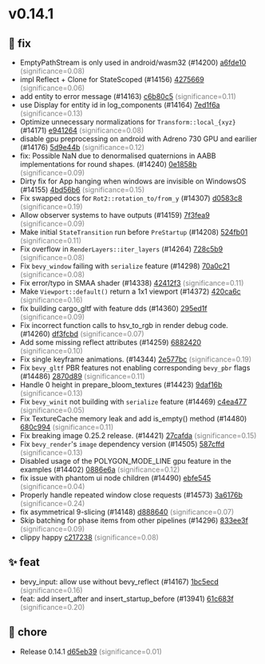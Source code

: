 # v0.14.1
## 🐛 fix
- EmptyPathStream is only used in android/wasm32 (#14200) [a6fde10](https://github.com/bevyengine/bevy/commit/a6fde1059c8a413b353d4f39581b09b296cd6b9a) <span style='color:grey;'>(significance=0.08)</span>
- impl Reflect + Clone for StateScoped (#14156) [4275669](https://github.com/bevyengine/bevy/commit/4275669b07492ea66d5cf09fbd0c94c8833dafac) <span style='color:grey;'>(significance=0.06)</span>
- add entity to error message (#14163) [c6b80c5](https://github.com/bevyengine/bevy/commit/c6b80c56644a35faad6aa7452102fa289f53ece4) <span style='color:grey;'>(significance=0.11)</span>
- use Display for entity id in log_components (#14164) [7ed1f6a](https://github.com/bevyengine/bevy/commit/7ed1f6a9b6b24224052ae2284d01239b11824c3f) <span style='color:grey;'>(significance=0.13)</span>
- Optimize unnecessary normalizations for `Transform::local_{xyz}` (#14171) [e941264](https://github.com/bevyengine/bevy/commit/e941264b6f3f44af865e0e1642e93d34e8afee65) <span style='color:grey;'>(significance=0.08)</span>
- disable gpu preprocessing on android with Adreno 730 GPU and earilier (#14176) [5d9e44b](https://github.com/bevyengine/bevy/commit/5d9e44b9dce73ef35670212a399955988e28ccec) <span style='color:grey;'>(significance=0.12)</span>
- fix: Possible NaN due to denormalised quaternions in AABB implementations for round shapes. (#14240) [0e1858b](https://github.com/bevyengine/bevy/commit/0e1858bc4f1a9e7664898c27d41ad19e9c651c31) <span style='color:grey;'>(significance=0.09)</span>
- Dirty fix for App hanging when windows are invisible on WindowsOS (#14155) [4bd56b6](https://github.com/bevyengine/bevy/commit/4bd56b6da1362f503203b66941bdbec742ec3cd7) <span style='color:grey;'>(significance=0.15)</span>
- Fix swapped docs for `Rot2::rotation_to/from_y` (#14307) [d0583c8](https://github.com/bevyengine/bevy/commit/d0583c8b5444660049a6a397604389f16323be97) <span style='color:grey;'>(significance=0.19)</span>
- Allow observer systems to have outputs (#14159) [7f3fea9](https://github.com/bevyengine/bevy/commit/7f3fea9a5bb86a7f6a64dc45723b5c6b25a8f2e0) <span style='color:grey;'>(significance=0.09)</span>
- Make initial `StateTransition` run before `PreStartup` (#14208) [524fb01](https://github.com/bevyengine/bevy/commit/524fb01457378096bf08e6bc90b085816cd24844) <span style='color:grey;'>(significance=0.11)</span>
- Fix overflow in `RenderLayers::iter_layers` (#14264) [728c5b9](https://github.com/bevyengine/bevy/commit/728c5b98d4d1530ff86801cfb521af5e4c4dd246) <span style='color:grey;'>(significance=0.08)</span>
- Fix `bevy_window` failing with `serialize` feature (#14298) [70a0c21](https://github.com/bevyengine/bevy/commit/70a0c211ffcb6df7afd8ce645c43712c1d20d2e7) <span style='color:grey;'>(significance=0.08)</span>
- Fix error/typo in SMAA shader (#14338) [42412f3](https://github.com/bevyengine/bevy/commit/42412f35006607db0036f16829f3e4e4d4067042) <span style='color:grey;'>(significance=0.11)</span>
- Make `Viewport::default()` return a 1x1 viewport (#14372) [420ca6c](https://github.com/bevyengine/bevy/commit/420ca6c43c2d65d822b2f2c7da5e2808af867f4c) <span style='color:grey;'>(significance=0.16)</span>
- fix building cargo_gltf with feature dds (#14360) [295ed1f](https://github.com/bevyengine/bevy/commit/295ed1fdb4c0779da7c784b41ccc7996801eda0a) <span style='color:grey;'>(significance=0.09)</span>
- Fix incorrect function calls to hsv_to_rgb in render debug code. (#14260) [df3fcbd](https://github.com/bevyengine/bevy/commit/df3fcbd116fb38bdd8ee6cde2740a98290a61c86) <span style='color:grey;'>(significance=0.07)</span>
- Add some missing reflect attributes (#14259) [6882420](https://github.com/bevyengine/bevy/commit/6882420c7fc674742ac1161d52198a07fdf0e444) <span style='color:grey;'>(significance=0.10)</span>
- Fix single keyframe animations. (#14344) [2e577bc](https://github.com/bevyengine/bevy/commit/2e577bcdc9c09f18f4d06fe5f580e7ce26ff37dc) <span style='color:grey;'>(significance=0.19)</span>
- Fix `bevy_gltf` PBR features not enabling corresponding `bevy_pbr` flags (#14486) [2870d89](https://github.com/bevyengine/bevy/commit/2870d89d5ca28a1d3580d67630ee9659969cc11c) <span style='color:grey;'>(significance=0.11)</span>
- Handle 0 height in prepare_bloom_textures (#14423) [9daf16b](https://github.com/bevyengine/bevy/commit/9daf16bb870ff4ae4f50a8dda9cef350bef2a791) <span style='color:grey;'>(significance=0.13)</span>
- Fix `bevy_winit` not building with `serialize` feature (#14469) [c4ea477](https://github.com/bevyengine/bevy/commit/c4ea4776c419a44bfa49ad3e7f13a675d28d8d1a) <span style='color:grey;'>(significance=0.05)</span>
- Fix TextureCache memory leak and add is_empty() method (#14480) [680c994](https://github.com/bevyengine/bevy/commit/680c994100db29ab77b183ee8f6539d6fe6473d6) <span style='color:grey;'>(significance=0.11)</span>
- Fix breaking image 0.25.2 release. (#14421) [27cafda](https://github.com/bevyengine/bevy/commit/27cafdae9b4dd31b45e234279f9b4d3857721c7f) <span style='color:grey;'>(significance=0.15)</span>
- Fix `bevy_render`'s `image` dependency version (#14505) [587cffd](https://github.com/bevyengine/bevy/commit/587cffdcde0377a8c0191d41349f6cc26b5de372) <span style='color:grey;'>(significance=0.13)</span>
- Disabled usage of the POLYGON_MODE_LINE gpu feature in the examples (#14402) [0886e6a](https://github.com/bevyengine/bevy/commit/0886e6a302e8d74254fd3ec6ede5fd483e0220b7) <span style='color:grey;'>(significance=0.12)</span>
- fix issue with phantom ui node children (#14490) [ebfe545](https://github.com/bevyengine/bevy/commit/ebfe545f796a8d5073ad25d1832a6d983cb0e9e8) <span style='color:grey;'>(significance=0.04)</span>
- Properly handle repeated window close requests (#14573) [3a6176b](https://github.com/bevyengine/bevy/commit/3a6176b6cbf0952435cb3fc47f5e21215cfb95e0) <span style='color:grey;'>(significance=0.24)</span>
- fix asymmetrical 9-slicing (#14148) [d888640](https://github.com/bevyengine/bevy/commit/d8886408bf1af50d4eff660e07063a5541f31bb4) <span style='color:grey;'>(significance=0.07)</span>
- Skip batching for phase items from other pipelines (#14296) [833ee3f](https://github.com/bevyengine/bevy/commit/833ee3f577e973a9d4c40c23c9c3ff1aee94b4c7) <span style='color:grey;'>(significance=0.09)</span>
- clippy happy [c217238](https://github.com/bevyengine/bevy/commit/c217238c5e239cb7ac4d82a462c37fd24b084abf) <span style='color:grey;'>(significance=0.08)</span>
## ✨ feat
- bevy_input: allow use without bevy_reflect (#14167) [1bc5ecd](https://github.com/bevyengine/bevy/commit/1bc5ecda9b1a1828b61af30149bcd40a8cde82c7) <span style='color:grey;'>(significance=0.16)</span>
- feat: add insert_after and insert_startup_before (#13941) [61c683f](https://github.com/bevyengine/bevy/commit/61c683fb6a10240424f0905598ed94e1547a8492) <span style='color:grey;'>(significance=0.20)</span>
## 🔧 chore
- Release 0.14.1 [d65eb39](https://github.com/bevyengine/bevy/commit/d65eb39277c4f85749ba27460b8398f815ef3802) <span style='color:grey;'>(significance=0.01)</span>
